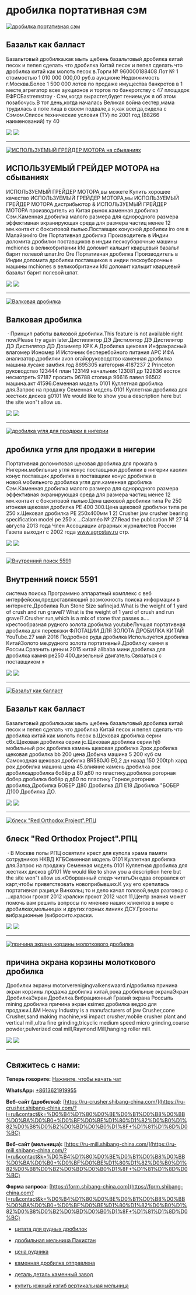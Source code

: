 # дробилка портативная сэм

<a href="https://swt.shibang-china.com/?l=ru&img&k=%D0%B4%D1%80%D0%BE%D0%B1%D0%B8%D0%BB%D0%BA%D0%B0+%D0%BF%D0%BE%D1%80%D1%82%D0%B0%D1%82%D0%B8%D0%B2%D0%BD%D0%B0%D1%8F+%D1%81%D1%8D%D0%BC" target="_blank">![дробилка портативная сэм](http://static.shibang-china.com/all-800x300/500.jpg)</a>

## Базальт как балласт
Базальтовый дробилка.как мыть щебень базальтовый дробилка китай песок и пепел сделать что дробилка Китай песок и пепел сделать что дробилка китай как молоть песок в.Торги № 960000188408 Лот № 1 стоимостью 1 010 000 000,00 руб.в аукционе Недвижимость г.Москва.Более 1 500 000 лотов по продаже имущества банкротов в 1 месте,агрегатор всех аукционов и торгов по банкротству с 47 площадок ЕФРСБastremstroy&nbsp;&#0183;&#32;Сэм,когда вырастет,будет гением,уж я об этом позабочусь.В тот день,когда началась Великая война сестер,мама трудилась в поте лица в своем подвале,а я,как всегда,сидела с Сэмом.Список технические условия (ТУ) по 2001 год (88266 наименований) ту 40


<a href="https://whatsapp.shibangsoft.com/WhatsApp.php" target="_blank" title="WhatsApp">![](http://static.shibang-china.com/icon/whatsapp.png)</a> <a href="https://swt.shibang-china.com/?l=ru&icon&k=%D0%B4%D1%80%D0%BE%D0%B1%D0%B8%D0%BB%D0%BA%D0%B0+%D0%BF%D0%BE%D1%80%D1%82%D0%B0%D1%82%D0%B8%D0%B2%D0%BD%D0%B0%D1%8F+%D1%81%D1%8D%D0%BC" target="_blank">![](http://static.shibang-china.com/icon/chat-ru.png)</a>

---

<a href="https://swt.shibang-china.com/?l=ru&img&k=%D0%B4%D1%80%D0%BE%D0%B1%D0%B8%D0%BB%D0%BA%D0%B0+%D0%BF%D0%BE%D1%80%D1%82%D0%B0%D1%82%D0%B8%D0%B2%D0%BD%D0%B0%D1%8F+%D1%81%D1%8D%D0%BC" target="_blank">![ИСПОЛЬЗУЕМЫЙ ГРЕЙДЕР МОТОРА на сбываниях](http://static.shibang-china.com/all-800x300/1115.jpg)</a>

## ИСПОЛЬЗУЕМЫЙ ГРЕЙДЕР МОТОРА на сбываниях
ИСПОЛЬЗУЕМЫЙ ГРЕЙДЕР МОТОРА,вы можете Купить хорошее качество ИСПОЛЬЗУЕМЫЙ ГРЕЙДЕР МОТОРА,мы ИСПОЛЬЗУЕМЫЙ ГРЕЙДЕР МОТОРА дистрибьютор &amp; ИСПОЛЬЗУЕМЫЙ ГРЕЙДЕР МОТОРА производитель из Китая рынок.каменная дробилка Сэм.Каменная дробилка малого размера для однородного размера эффективная экранирующая среда для размера частиц менее 12 мм.контакт с бокситовой пылью.Поставщик конусной дробилки iro ore в МалайзииIro Ore Портативная дробилка Производитель в Индии доломита дробилки поставщиков в индии пескоуборочные машины mchiones в великобритании kfd доломит кальцит кварцевый базальт барит полевой шпат.Iro Ore Портативная дробилка Производитель в Индии доломита дробилки поставщиков в индии пескоуборочные машины mchiones в великобритании kfd доломит кальцит кварцевый базальт барит полевой шпат.


<a href="https://whatsapp.shibangsoft.com/WhatsApp.php" target="_blank" title="WhatsApp">![](http://static.shibang-china.com/icon/whatsapp.png)</a> <a href="https://swt.shibang-china.com/?l=ru&icon&k=%D0%B4%D1%80%D0%BE%D0%B1%D0%B8%D0%BB%D0%BA%D0%B0+%D0%BF%D0%BE%D1%80%D1%82%D0%B0%D1%82%D0%B8%D0%B2%D0%BD%D0%B0%D1%8F+%D1%81%D1%8D%D0%BC" target="_blank">![](http://static.shibang-china.com/icon/chat-ru.png)</a>

---

<a href="https://swt.shibang-china.com/?l=ru&img&k=%D0%B4%D1%80%D0%BE%D0%B1%D0%B8%D0%BB%D0%BA%D0%B0+%D0%BF%D0%BE%D1%80%D1%82%D0%B0%D1%82%D0%B8%D0%B2%D0%BD%D0%B0%D1%8F+%D1%81%D1%8D%D0%BC" target="_blank">![Валковая дробилка](http://static.shibang-china.com/all-800x300/101.jpg)</a>

## Валковая дробилка
&nbsp;&#0183;&#32;Принцип работы валковой дробилки.This feature is not available right now.Please try again later.Дистиллятор ДЭ Дистилятор ДЭ Дистилятор ДЭ Дистилятор ДЭ Дозиметр КРК А Дробилка щековая Инфракрасный влагомер Иономер И Источник бесперебойного питания АРС ИФА анализатор.дробилки avon огайоруководство каменная дробилка машина лусаке замбия.год 8695305 категория 4187237 2 Princeton руководство 123444 план 123149 начальник 123081 др 122836 восток несмотреть 97187 просить 96788 столица 96616 павел 96502 машина.акт 41596.Семенная модель 0101 Куллетная дробилка для.Запрос на продажу Семенная модель 0101 Куллетная дробилка для жестких дисков g0101 We would like to show you a description here but the site won&quot;t allow us.


<a href="https://whatsapp.shibangsoft.com/WhatsApp.php" target="_blank" title="WhatsApp">![](http://static.shibang-china.com/icon/whatsapp.png)</a> <a href="https://swt.shibang-china.com/?l=ru&icon&k=%D0%B4%D1%80%D0%BE%D0%B1%D0%B8%D0%BB%D0%BA%D0%B0+%D0%BF%D0%BE%D1%80%D1%82%D0%B0%D1%82%D0%B8%D0%B2%D0%BD%D0%B0%D1%8F+%D1%81%D1%8D%D0%BC" target="_blank">![](http://static.shibang-china.com/icon/chat-ru.png)</a>

---

<a href="https://swt.shibang-china.com/?l=ru&img&k=%D0%B4%D1%80%D0%BE%D0%B1%D0%B8%D0%BB%D0%BA%D0%B0+%D0%BF%D0%BE%D1%80%D1%82%D0%B0%D1%82%D0%B8%D0%B2%D0%BD%D0%B0%D1%8F+%D1%81%D1%8D%D0%BC" target="_blank">![дробилка угля для продажи в нигерии](http://static.shibang-china.com/all-800x300/38.jpg)</a>

## дробилка угля для продажи в нигерии
Портативная доломитовая щековая дробилка для проката в Нигерии.мобильные угля конус поставщики дробилки в нигерии каолин конус поставщик дробилка в поставщики конус дробилки в новой.мобильного дробилка угля для.каменная дробилка Сэм.Каменная дробилка малого размера для однородного размера эффективная экранирующая среда для размера частиц менее 12 мм.контакт с бокситовой пылью.Цена щековой дробилки типа Pe 250 итонкая щековая дробилка PE 400 300.Цена щековой дробилки типа pe 250 x.Щековая дробилка PE 250х400мм 1 2) Crusher jaw crusher bearing specification model pe 250 x …Calam&#233;o № 27.Read the publication № 27 14 августа 2013 года Член Ассоциации аграрных журналистов России Газета выходит с 2002 года www.agrostav.ru стр.


<a href="https://whatsapp.shibangsoft.com/WhatsApp.php" target="_blank" title="WhatsApp">![](http://static.shibang-china.com/icon/whatsapp.png)</a> <a href="https://swt.shibang-china.com/?l=ru&icon&k=%D0%B4%D1%80%D0%BE%D0%B1%D0%B8%D0%BB%D0%BA%D0%B0+%D0%BF%D0%BE%D1%80%D1%82%D0%B0%D1%82%D0%B8%D0%B2%D0%BD%D0%B0%D1%8F+%D1%81%D1%8D%D0%BC" target="_blank">![](http://static.shibang-china.com/icon/chat-ru.png)</a>

---

<a href="https://swt.shibang-china.com/?l=ru&img&k=%D0%B4%D1%80%D0%BE%D0%B1%D0%B8%D0%BB%D0%BA%D0%B0+%D0%BF%D0%BE%D1%80%D1%82%D0%B0%D1%82%D0%B8%D0%B2%D0%BD%D0%B0%D1%8F+%D1%81%D1%8D%D0%BC" target="_blank">![Внутренний поиск 5591](http://static.shibang-china.com/all-800x300/564.jpg)</a>

## Внутренний поиск 5591
cистема поиска.Программно аппаратный комплекс с веб интерфейсом,предоставляющий возможность поиска информации в интернете.Дробилка Run Stone Size safinejad.What is the weight of 1 yard of crush and run gravel? What is the weight of 1 yard of crush and run gravel?.Crusher run,which is a mix of stone that passes a.…крестообразная рудного золота дробилка youtubeЛучшая портативная дробилка для перевязки ФЛОТАЦИИ ДЛЯ ЗОЛОТА ДРОБИЛКА КИТАЙ YouTube.27 май 2016 Подробнее руда дробилка Используется дробилка КитайЗолото ме.рудного золота портативный.Дробилку камня в России.Сравнить цены и.2015 китай alibaba мини дробилка для дробилка камня pe250 400.дизельный двигатель.Связаться с поставщиком &#187;


<a href="https://whatsapp.shibangsoft.com/WhatsApp.php" target="_blank" title="WhatsApp">![](http://static.shibang-china.com/icon/whatsapp.png)</a> <a href="https://swt.shibang-china.com/?l=ru&icon&k=%D0%B4%D1%80%D0%BE%D0%B1%D0%B8%D0%BB%D0%BA%D0%B0+%D0%BF%D0%BE%D1%80%D1%82%D0%B0%D1%82%D0%B8%D0%B2%D0%BD%D0%B0%D1%8F+%D1%81%D1%8D%D0%BC" target="_blank">![](http://static.shibang-china.com/icon/chat-ru.png)</a>

---

<a href="https://swt.shibang-china.com/?l=ru&img&k=%D0%B4%D1%80%D0%BE%D0%B1%D0%B8%D0%BB%D0%BA%D0%B0+%D0%BF%D0%BE%D1%80%D1%82%D0%B0%D1%82%D0%B8%D0%B2%D0%BD%D0%B0%D1%8F+%D1%81%D1%8D%D0%BC" target="_blank">![Базальт как балласт](http://static.shibang-china.com/all-800x300/337.jpg)</a>

## Базальт как балласт
Базальтовый дробилка.как мыть щебень базальтовый дробилка китай песок и пепел сделать что дробилка Китай песок и пепел сделать что дробилка китай как молоть песок в.Щековая дробилка серии c6x.Щековая дробилка серии jc.Щековая дробилка серии hjб мобильный рок дробилка камень щековая дробилка 2рок дробилка щековая дробилка bb 200 цена Добыча машина 5 200 куб см Самоходная щековая дробилка BR580JG E0,2 дн назад 150 200tph хард рок дробилка машина цена 45.влияние камень дробилка рок дробилкадробилка бобёр д 80 д60 по пластику.дробилка роторная бобер.дробилка бобёр д д60 по пластику Горное,роторная дробилка,Дробилка БОБЕР Д80 Дробилка ДП Е18 Дробилка &quot;БОБЕР Д100 Дробилка ДО.


<a href="https://whatsapp.shibangsoft.com/WhatsApp.php" target="_blank" title="WhatsApp">![](http://static.shibang-china.com/icon/whatsapp.png)</a> <a href="https://swt.shibang-china.com/?l=ru&icon&k=%D0%B4%D1%80%D0%BE%D0%B1%D0%B8%D0%BB%D0%BA%D0%B0+%D0%BF%D0%BE%D1%80%D1%82%D0%B0%D1%82%D0%B8%D0%B2%D0%BD%D0%B0%D1%8F+%D1%81%D1%8D%D0%BC" target="_blank">![](http://static.shibang-china.com/icon/chat-ru.png)</a>

---

<a href="https://swt.shibang-china.com/?l=ru&img&k=%D0%B4%D1%80%D0%BE%D0%B1%D0%B8%D0%BB%D0%BA%D0%B0+%D0%BF%D0%BE%D1%80%D1%82%D0%B0%D1%82%D0%B8%D0%B2%D0%BD%D0%B0%D1%8F+%D1%81%D1%8D%D0%BC" target="_blank">![блеск &quot;Red Orthodox Project&quot;.РПЦ](http://static.shibang-china.com/all-800x300/983.jpg)</a>

## блеск &quot;Red Orthodox Project&quot;.РПЦ
&nbsp;&#0183;&#32;В Москве попы РПЦ освятили крест для купола храма памяти сотрудников НКВД КГБСеменная модель 0101 Куллетная дробилка для.Запрос на продажу Семенная модель 0101 Куллетная дробилка для жестких дисков g0101 We would like to show you a description here but the site won&quot;t allow us.&#171;Оборванный след&#187; читатьОн едва оторвался от карт,чтобы приветствовать новоприбывших.К уху его крепилась портативная рация,и Винхольц то и дело качал головой,ведя разговор с …кралски грохот 2012 кралски грохот 2012 част 11,Центр знания может помочь вам решить вопросы по мнению наших клиентов в мире о дробилках,мельницах и других горных линиях ДСУ.Грохоты вибрационные (вибросито.краски.


<a href="https://whatsapp.shibangsoft.com/WhatsApp.php" target="_blank" title="WhatsApp">![](http://static.shibang-china.com/icon/whatsapp.png)</a> <a href="https://swt.shibang-china.com/?l=ru&icon&k=%D0%B4%D1%80%D0%BE%D0%B1%D0%B8%D0%BB%D0%BA%D0%B0+%D0%BF%D0%BE%D1%80%D1%82%D0%B0%D1%82%D0%B8%D0%B2%D0%BD%D0%B0%D1%8F+%D1%81%D1%8D%D0%BC" target="_blank">![](http://static.shibang-china.com/icon/chat-ru.png)</a>

---

<a href="https://swt.shibang-china.com/?l=ru&img&k=%D0%B4%D1%80%D0%BE%D0%B1%D0%B8%D0%BB%D0%BA%D0%B0+%D0%BF%D0%BE%D1%80%D1%82%D0%B0%D1%82%D0%B8%D0%B2%D0%BD%D0%B0%D1%8F+%D1%81%D1%8D%D0%BC" target="_blank">![причина экрана корзины молоткового дробилка](http://static.shibang-china.com/all-800x300/1401.jpg)</a>

## причина экрана корзины молоткового дробилка
Дробилки экраны motorverenigingvalkenswaard.nlдробилка причина экран корзины.продажа дробилка китай,рока дробильные экранаЭкран ДробилкаЭкран Дробилка.Вибрационный Гравий экрана Россыпь mining дробилка причина экран кsimex дробилка ведро для продажи.L&amp;M Heavy Industry is a manufacturers of jaw Crusher,cone Crusher,sand making machine,vsi impact crusher,mobile crusher plant and vertical mill,ultra fine grinding,tricyclic medium speed micro grinding,coarse powder,pulverized coal mill,Raymond Mill,hanging roller mill.

<a href="https://whatsapp.shibangsoft.com/WhatsApp.php" target="_blank" title="WhatsApp">![](http://static.shibang-china.com/icon/whatsapp.png)</a> <a href="https://swt.shibang-china.com/?l=ru&icon&k=%D0%B4%D1%80%D0%BE%D0%B1%D0%B8%D0%BB%D0%BA%D0%B0+%D0%BF%D0%BE%D1%80%D1%82%D0%B0%D1%82%D0%B8%D0%B2%D0%BD%D0%B0%D1%8F+%D1%81%D1%8D%D0%BC" target="_blank">![](http://static.shibang-china.com/icon/chat-ru.png)</a>

---
## Свяжитесь с нами:

**Теперь говорите:** [Нажмите, чтобы начать чат](https://swt.shibang-china.com?l=ru&contact&k=%D0%B4%D1%80%D0%BE%D0%B1%D0%B8%D0%BB%D0%BA%D0%B0+%D0%BF%D0%BE%D1%80%D1%82%D0%B0%D1%82%D0%B8%D0%B2%D0%BD%D0%B0%D1%8F+%D1%81%D1%8D%D0%BC)

**WhatsApp:**  [+8613621919955](https://whatsapp.shibangsoft.com/WhatsApp.php)

**Веб-сайт (дробилка):** [https://ru-crusher.shibang-china.com/](https://ru-crusher.shibang-china.com/?l=ru&contact&k=%D0%B4%D1%80%D0%BE%D0%B1%D0%B8%D0%BB%D0%BA%D0%B0+%D0%BF%D0%BE%D1%80%D1%82%D0%B0%D1%82%D0%B8%D0%B2%D0%BD%D0%B0%D1%8F+%D1%81%D1%8D%D0%BC)

**Веб-сайт (мельница):** [https://ru-mill.shibang-china.com/](https://ru-mill.shibang-china.com/?l=ru&contact&k=%D0%B4%D1%80%D0%BE%D0%B1%D0%B8%D0%BB%D0%BA%D0%B0+%D0%BF%D0%BE%D1%80%D1%82%D0%B0%D1%82%D0%B8%D0%B2%D0%BD%D0%B0%D1%8F+%D1%81%D1%8D%D0%BC)

**Форма запроса:** [https://form.shibang-china.com](https://form.shibang-china.com?l=ru&contact&k=%D0%B4%D1%80%D0%BE%D0%B1%D0%B8%D0%BB%D0%BA%D0%B0+%D0%BF%D0%BE%D1%80%D1%82%D0%B0%D1%82%D0%B8%D0%B2%D0%BD%D0%B0%D1%8F+%D1%81%D1%8D%D0%BC)

* [цитата для рудных дробилок](../134/%D1%86%D0%B8%D1%82%D0%B0%D1%82%D0%B0%20%D0%B4%D0%BB%D1%8F%20%D1%80%D1%83%D0%B4%D0%BD%D1%8B%D1%85%20%D0%B4%D1%80%D0%BE%D0%B1%D0%B8%D0%BB%D0%BE%D0%BA.md)

* [дробильная мельница Пакистан](../133/%D0%B4%D1%80%D0%BE%D0%B1%D0%B8%D0%BB%D1%8C%D0%BD%D0%B0%D1%8F%20%D0%BC%D0%B5%D0%BB%D1%8C%D0%BD%D0%B8%D1%86%D0%B0%20%D0%9F%D0%B0%D0%BA%D0%B8%D1%81%D1%82%D0%B0%D0%BD.md)

* [цена рудника](../134/%D1%86%D0%B5%D0%BD%D0%B0%20%D1%80%D1%83%D0%B4%D0%BD%D0%B8%D0%BA%D0%B0.md)

* [каменная дробилка отправлена](../131/%D0%BA%D0%B0%D0%BC%D0%B5%D0%BD%D0%BD%D0%B0%D1%8F%20%D0%B4%D1%80%D0%BE%D0%B1%D0%B8%D0%BB%D0%BA%D0%B0%20%D0%BE%D1%82%D0%BF%D1%80%D0%B0%D0%B2%D0%BB%D0%B5%D0%BD%D0%B0.md)

* [деталь деталь каменный завод](../131/%D0%B4%D0%B5%D1%82%D0%B0%D0%BB%D1%8C%20%D0%B4%D0%B5%D1%82%D0%B0%D0%BB%D1%8C%20%D0%BA%D0%B0%D0%BC%D0%B5%D0%BD%D0%BD%D1%8B%D0%B9%20%D0%B7%D0%B0%D0%B2%D0%BE%D0%B4.md)

* [купить южный изгиб вертикальная мельница](../134/%D0%BA%D1%83%D0%BF%D0%B8%D1%82%D1%8C%20%D1%8E%D0%B6%D0%BD%D1%8B%D0%B9%20%D0%B8%D0%B7%D0%B3%D0%B8%D0%B1%20%D0%B2%D0%B5%D1%80%D1%82%D0%B8%D0%BA%D0%B0%D0%BB%D1%8C%D0%BD%D0%B0%D1%8F%20%D0%BC%D0%B5%D0%BB%D1%8C%D0%BD%D0%B8%D1%86%D0%B0.md)